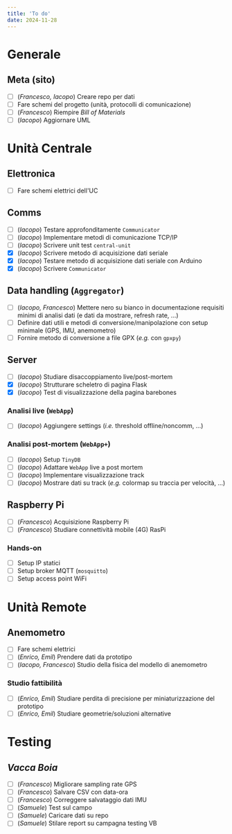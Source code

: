 ```yaml
---
title: 'To do'
date: 2024-11-28
---
```


<!--more-->
# Generale
## Meta (sito)
 - [ ] (*Francesco, Iacopo*) Creare repo per dati
 - [ ] Fare schemi del progetto (unità, protocolli di comunicazione)
 - [ ] (*Francesco*) Riempire *Bill of Materials*
 - [ ] (*Iacopo*) Aggiornare UML
 
# Unità Centrale
## Elettronica
 - [ ] Fare schemi elettrici dell'UC 
## Comms
 - [ ] (*Iacopo*) Testare approfonditamente `Communicator`
 - [ ] (*Iacopo*) Implementare metodi di comunicazione TCP/IP
 - [ ] (*Iacopo*) Scrivere unit test `central-unit`
 - [x] (*Iacopo*) Scrivere metodo di acquisizione dati seriale
 - [x] (*Iacopo*) Testare metodo di acquisizione dati seriale con
       Arduino
 - [x] (*Iacopo*) Scrivere `Communicator`
 
## Data handling (`Aggregator`)
 - [ ] (*Iacopo, Francesco*) Mettere nero su bianco in documentazione
       requisiti minimi di analisi dati (e dati da mostrare, refresh
       rate, ...)
 - [ ] Definire dati utili e metodi di conversione/manipolazione con
       setup minimale (GPS, IMU, anemometro)
 - [ ] Fornire metodo di conversione a file GPX (*e.g.* con `gpxpy`) 

## Server
 - [ ] (*Iacopo*) Studiare disaccoppiamento live/post-mortem
 - [x] (*Iacopo*) Strutturare scheletro di pagina Flask
 - [x] (*Iacopo*) Test di visualizzazione della pagina barebones

### Analisi live (`WebApp`)
 - [ ] (*Iacopo*) Aggiungere settings (*i.e.* threshold offline/noncomm, ...)

### Analisi post-mortem (`WebApp+`)
 - [ ] (*Iacopo*) Setup `TinyDB`
 - [ ] (*Iacopo*) Adattare `WebApp` live a post mortem
 - [ ] (*Iacopo*) Implementare visualizzazione track
 - [ ] (*Iacopo*) Mostrare dati su track (*e.g.* colormap su traccia per
       velocità, ...)

## Raspberry Pi
 - [ ] (*Francesco*) Acquisizione Raspberry Pi
 - [ ] (*Francesco*) Studiare connettività mobile (4G) RasPi

### Hands-on
 - [ ] Setup IP statici
 - [ ] Setup broker MQTT (`mosquitto`)
 - [ ] Setup access point WiFi

# Unità Remote
## Anemometro
 - [ ] Fare schemi elettrici 
 - [ ] (*Enrico, Emil*) Prendere dati da prototipo
 - [ ] (*Iacopo, Francesco*) Studio della fisica del modello di
       anemometro
	   
### Studio fattibilità
 - [ ] (*Enrico, Emil*) Studiare perdita di precisione per
       miniaturizzazione del prototipo
 - [ ] (*Enrico, Emil*) Studiare geometrie/soluzioni alternative
 
# Testing
## *Vacca Boia*
 - [ ] (*Francesco*) Migliorare sampling rate GPS
 - [ ] (*Francesco*) Salvare CSV con data-ora
 - [ ] (*Francesco*) Correggere salvataggio dati IMU
 - [ ] (*Samuele*) Test sul campo
 - [ ] (*Samuele*) Caricare dati su repo
 - [ ] (*Samuele*) Stilare report su campagna testing VB
